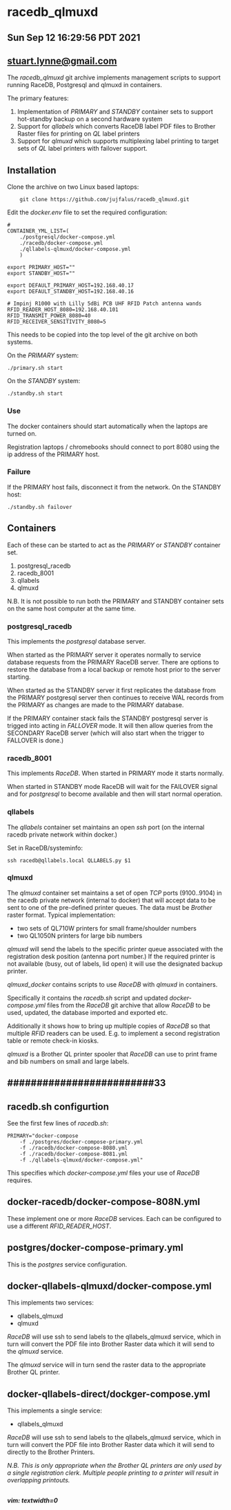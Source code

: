 # racedb\_qlmuxd
## Sun Sep 12 16:29:56 PDT 2021 
## stuart.lynne@gmail.com

The *racedb\_qlmuxd* git archive implements management scripts to support running RaceDB, Postgresql
and qlmuxd in containers.

The primary features:
1. Implementation of *PRIMARY* and *STANDBY* container sets to support hot-standby backup on a second hardware system
2. Support for *qllabels* which converts RaceDB label PDF files to Brother Raster files for printing on *QL* label printers
3. Support for *qlmuxd* which supports multiplexing label printing to target sets of *QL* label printers with failover support.


## Installation

Clone the archive on two Linux based laptops:

```
    git clone https://github.com/jujfalus/racedb_qlmuxd.git

```

Edit the *docker.env* file to set the required configuration:
```
#
CONTAINER_YML_LIST=(
    ./postgresql/docker-compose.yml
    ./racedb/docker-compose.yml
    ./qllabels-qlmuxd/docker-compose.yml
    )

export PRIMARY_HOST=""
export STANDBY_HOST=""

export DEFAULT_PRIMARY_HOST=192.168.40.17
export DEFAULT_STANDBY_HOST=192.168.40.16

# Impinj R1000 with Lilly 5dBi PCB UHF RFID Patch antenna wands
RFID_READER_HOST_8080=192.168.40.101
RFID_TRANSMIT_POWER_8080=40
RFID_RECEIVER_SENSITIVITY_8080=5

```
This needs to be copied into the top level of the git archive on both systems.

On the *PRIMARY* system:
```
./primary.sh start
```

On the *STANDBY* system:
```
./standby.sh start
```


### Use
The docker containers should start automatically when the laptops are turned on.

Registration laptops / chromebooks should connect to port 8080 using the ip address of the PRIMARY host.

### Failure

If the PRIMARY host fails, disconnect it from the network. On the STANDBY host:
```
./standby.sh failover
```




## Containers

Each of these can be started to act as the *PRIMARY* or *STANDBY* container set. 

1. postgresql\_racedb
2. racedb\_8001
3. qllabels
4. qlmuxd

N.B. It is not possible to run both the PRIMARY and STANDBY container sets on the same host computer at the same time.


### postgresql\_racedb

This implements the *postgresql* database server. 

When started as the PRIMARY server it operates normally to service database requests from the PRIMARY RaceDB server. There are
options to restore the database from a local backup or remote host prior to the server starting.

When started as the STANDBY server it first replicates the database from the PRIMARY postgresql server then continues
to receive WAL records from the PRIMARY as changes are made to the PRIMARY database.

If the PRIMARY container stack fails the STANDBY postgresql server is trigged into acting in *FALLOVER* mode. It will then allow
queries from the SECONDARY RaceDB server (which will also start when the trigger to FALLOVER is done.)


### racedb\_8001

This implements *RaceDB*. When started in PRIMARY mode it starts normally.

When started in STANDBY mode RaceDB will wait for the FAILOVER signal and for *postgresql* to become available
and then will start normal operation.


### qllabels
The *qllabels* container set maintains an open *ssh* port (on the internal racedb private network within docker.)

Set in RaceDB/systeminfo:

```
ssh racedb@qllabels.local QLLABELS.py $1
```

### qlmuxd
The *qlmuxd* container set maintains a set of open *TCP* ports (9100..9104) in the racedb private network 
(internal to docker) that will accept data to be sent
to one of the pre-defined printer queues. The data must be *Brother* raster format. Typical implementation:

- two sets of QL710W printers for small frame/shoulder numbers
- two QL1050N printers for large bib numbers

*qlmuxd* will send the labels to the specific printer queue associated with the registration desk position (antenna port number.)
If the required printer is not available (busy, out of labels, lid open) it will use the designated backup printer.

*qlmuxd\_docker* contains scripts to use *RaceDB* with *qlmuxd* in containers.

Specifically it contains the *racedb.sh* script and updated *docker-compose.yml*
files from the *RaceDB* git archive that allow *RaceDB* to be used, updated,
the database imported and exported etc.

Additionally it shows how to bring up multiple copies of *RaceDB* so that
multiple *RFID* readers can be used. E.g. to implement a second registration
table or remote check-in kiosks.

*qlmuxd* is a Brother QL printer spooler that *RaceDB* can use to print frame
and bib numbers on small and large labels.





## #########################33



## racedb.sh configurtion

See the first few lines of *racedb.sh*:

```
PRIMARY="docker-compose 
    -f ./postgres/docker-compose-primary.yml 
    -f ./racedb/docker-compose-8080.yml 
    -f ./racedb/docker-compose-8081.yml 
    -f ./qllabels-qlmuxd/docker-compose.yml"
```

This specifies which *docker-compose.yml* files your use of *RaceDB* requires.

## docker-racedb/docker-compose-808N.yml

These implement one or more *RaceDB* services. Each can be configured to use a different *RFID_READER_HOST*.


## postgres/docker-compose-primary.yml

This is the *postgres* service configuration.

## docker-qllabels-qlmuxd/docker-compose.yml

This implements two services:

- qllabels\_qlmuxd
- qlmuxd

*RaceDB* will use ssh to send labels to the qllabels_qlmuxd service, which
in turn will convert the PDF file into Brother Raster data which it will
send to the *qlmuxd* service. 

The *qlmuxd* service will in turn send the raster data to the appropriate
Brother QL printer.

## docker-qllabels-direct/dockger-compose.yml

This implements a single service:

- qllabels\_qlmuxd

*RaceDB* will use ssh to send labels to the qllabels_qlmuxd service, which
in turn will convert the PDF file into Brother Raster data which it will
send to directly to the Brother Printers.

*N.B. This is only appropriate when the Brother QL printers are only
used by a single registration clerk. Multiple people printing to a
printer will result in overlapping printouts.*


## 


##### vim: textwidth=0


